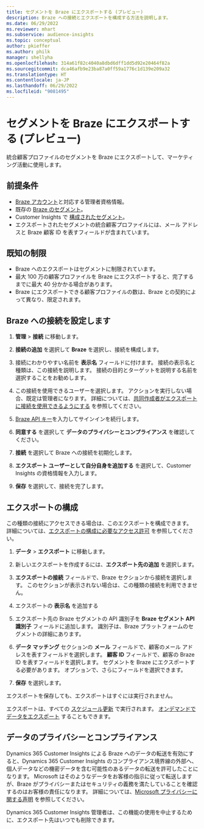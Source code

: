 ```yaml
---
title: セグメントを Braze にエクスポートする (プレビュー)
description: Braze への接続とエクスポートを構成する方法を説明します。
ms.date: 06/29/2022
ms.reviewer: mhart
ms.subservice: audience-insights
ms.topic: conceptual
author: pkieffer
ms.author: philk
manager: shellyha
ms.openlocfilehash: 314a61f82c4040a8dbd6dff1dd5d92e20464f82a
ms.sourcegitcommit: dca46afb9e23ba87a0ff59a1776c1d139e209a32
ms.translationtype: HT
ms.contentlocale: ja-JP
ms.lasthandoff: 06/29/2022
ms.locfileid: "9081495"
---
```

# <a name="export-segments-to-braze-preview"></a>セグメントを Braze にエクスポートする (プレビュー)

統合顧客プロファイルのセグメントを Braze にエクスポートして、マーケティング活動に使用します。

## <a name="prerequisites"></a>前提条件

- [Braze アカウント](https://www.braze.com/)と対応する管理者資格情報。
- 既存の [Braze のセグメント](https://www.braze.com/docs/user_guide/engagement_tools/segments/creating_a_segment/)。
- Customer Insights で [構成されたセグメント](segments.md)。
- エクスポートされたセグメントの統合顧客プロファイルには、メール アドレスと Braze 顧客 ID を表すフィールドが含まれています。

## <a name="known-limitations"></a>既知の制限

- Braze へのエクスポートはセグメントに制限されています。
- 最大 100 万の顧客プロファイルを Braze にエクスポートすると、完了するまでに最大 40 分かかる場合があります。
- Braze にエクスポートできる顧客プロファイルの数は、Braze との契約によって異なり、限定されます。

## <a name="set-up-connection-to-braze"></a>Braze への接続を設定します

1. **管理** > **接続** に移動します。

1. **接続の追加** を選択して **Braze** を選択し、接続を構成します。

1. 接続にわかりやすい名前を **表示名** フィールドに付けます。 接続の表示名と種類は、この接続を説明します。 接続の目的とターゲットを説明する名前を選択することをお勧めします。

1. この接続を使用できるユーザーを選択します。 アクションを実行しない場合、既定は管理者になります。 詳細については、[共同作成者がエクスポートに接続を使用できるようにする](connections.md#allow-contributors-to-use-a-connection-for-exports) を参照してください。

1. [Braze API キー](https://www.braze.com/docs/api/basics/)を入力してサインインを続行します。

1. **同意する** を選択して **データのプライバシーとコンプライアンス** を確認してください。

1. **接続** を選択して Braze への接続を初期化します。

1. **エクスポート ユーザーとして自分自身を追加する** を選択して、Customer Insights の資格情報を入力します。

1. **保存** を選択して、接続を完了します。

## <a name="configure-an-export"></a>エクスポートの構成

この種類の接続にアクセスできる場合は、このエクスポートを構成できます。 詳細については、[エクスポートの構成に必要なアクセス許可](export-destinations.md#set-up-a-new-export) を参照してください。

1. **データ** > **エクスポート** に移動します。

1. 新しいエクスポートを作成するには、**エクスポート先の追加** を選択します。

1. **エクスポートの接続** フィールドで、Braze セクションから接続を選択します。 このセクションが表示されない場合は、この種類の接続を利用できません。  

1. エクスポートの **表示名** を追加する

1. エクスポート先の Braze セグメントの API 識別子を **Braze セグメント API 識別子** フィールドに追加します。 識別子は、Braze プラットフォームのセグメントの詳細にあります。

1. **データ マッチング** セクションの **メール** フィールドで、顧客のメール アドレスを表すフィールドを選択します。 **顧客 ID** フィールドで、顧客の Braze ID を表すフィールドを選択します。 セグメントを Braze にエクスポートする必要があります。 オプションで、さらにフィールドを選択できます。

1. **保存** を選択します。

エクスポートを保存しても、エクスポートはすぐには実行されません。

エクスポートは、すべての [スケジュール更新](system.md#schedule-tab) で実行されます。 [オンデマンドでデータをエクスポート](export-destinations.md#run-exports-on-demand) することもできます。 


## <a name="data-privacy-and-compliance"></a>データのプライバシーとコンプライアンス

Dynamics 365 Customer Insights による Braze へのデータの転送を有効にすると、Dynamics 365 Customer Insights のコンプライアンス境界線の外部へ、個人データなどの機密データを含む可能性のあるデータの転送を許可したことになります。 Microsoft はそのようなデータをお客様の指示に従って転送しますが、Braze がプライバシーまたはセキュリティの義務を満たしていることを確認するのはお客様の責任になります。 詳細については、[Microsoft プライバシーに関する声明](https://go.microsoft.com/fwlink/?linkid=396732) を参照してください。

Dynamics 365 Customer Insights 管理者は、この機能の使用を中止するために、エクスポート先はいつでも削除できます。
